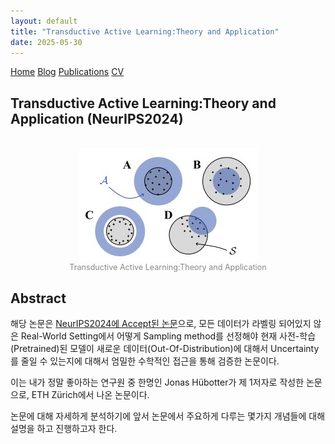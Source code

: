 ```yaml
---
layout: default
title: "Transductive Active Learning:Theory and Application"
date: 2025-05-30
---
```


<nav>
  <a href="/">Home</a>
  <a href="/blog/">Blog</a>
  <a href="/publications/">Publications</a>
  <a href="/assets/files/CV_PHJ.pdf">CV</a>
</nav>  

## Transductive Active Learning:Theory and Application (NeurIPS2024)
<br/>
<div style="text-align: center;">
  <img src="/assets/images/posts/TAL-1.jpg" alt="이미지 설명" style="max-width: 100%; height: auto; display: block; margin: 0 auto;">
</div>
<div style="text-align: center;">
  <a style="font-size: 0.9em; color: #888;">Transductive Active Learning:Theory and Application</a>
</div>

## Abstract

해당 논문은 [NeurIPS2024에 Accept된 논문](https://openreview.net/pdf?id=tZtepJBtHg)으로, 모든 데이터가 라벨링 되어있지 않은 Real-World Setting에서
어떻게 Sampling method를 선정해야 현재 사전-학습(Pretrained)된 모델이 새로운 데이터(Out-Of-Distribution)에
대해서 Uncertainty를 줄일 수 있는지에 대해서 엄밀한 수학적인 접근을 통해 검증한 논문이다.

이는 내가 정말 좋아하는 연구원 중 한명인 Jonas Hübotter가 제 1저자로 작성한 논문으로, ETH Zürich에서 나온 논문이다.

논문에 대해 자세하게 분석하기에 앞서 논문에서 주요하게 다루는 몇가지 개념들에 대해 설명을 하고 진행하고자 한다.

